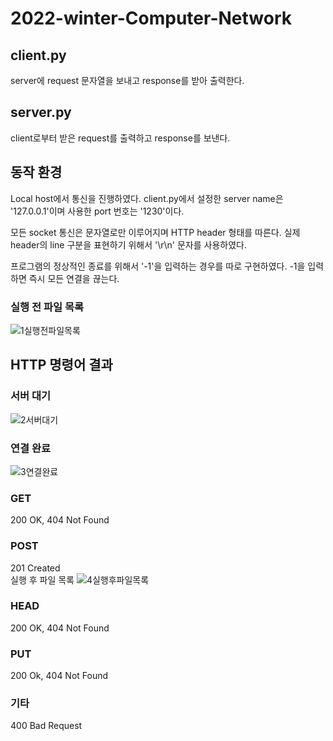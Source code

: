 # 2022-winter-Computer-Network
## client.py
server에 request 문자열을 보내고 response를 받아 출력한다.
## server.py
client로부터 받은 request를 출력하고 response를 보낸다.
## 동작 환경
Local host에서 통신을 진행하였다. client.py에서 설정한 server name은 '127.0.0.1'이며 사용한 port 번호는 '1230'이다.

모든 socket 통신은 문자열로만 이루어지며 HTTP header 형태를 따른다. 실제 header의 line 구분을 표현하기 위해서 '\r\n' 문자를 사용하였다.

프로그램의 정상적인 종료를 위해서 '-1'을 입력하는 경우를 따로 구현하였다. -1을 입력하면 즉시 모든 연결을 끊는다.

### 실행 전 파일 목록
![1실행전파일목록](https://user-images.githubusercontent.com/84698896/211723534-e5521e06-3f96-4caf-a98f-6f01288f888b.png)

## HTTP 명령어 결과
### 서버 대기
![2서버대기](https://user-images.githubusercontent.com/84698896/211723538-029c58b2-7281-4ef6-894b-07f2efb275f3.png)
### 연결 완료
![3연결완료](https://user-images.githubusercontent.com/84698896/211723541-8171448a-f01f-45e4-8dfe-6d16e080d7c0.png)
### GET
200 OK, 404 Not Found
### POST
201 Created\
실행 후 파일 목록
![4실행후파일목록](https://user-images.githubusercontent.com/84698896/211723542-668485ca-8a77-47d9-b382-ed8217e69217.png)
### HEAD
200 OK, 404 Not Found
### PUT
200 Ok, 404 Not Found
### 기타
400 Bad Request